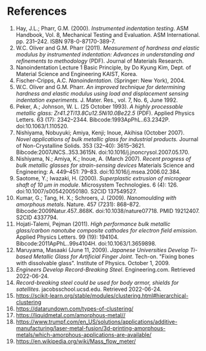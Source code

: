 # References

1. Hay, J.L.; Pharr, G.M. (2000). *Instrumented indentation testing*. ASM
   Handbook, Vol. 8, Mechanical Testing and Evaluation. ASM International. pp.
   231–242. ISBN 978-0-87170-389-7.
2. W.C. Oliver and G.M. Pharr (2011). *Measurement of hardness and elastic
   modulus by instrumented indentation: Advances in understanding and
   refinements to methodology* (PDF). Journal of Materials Research.
3. Nanoindentation Lecture 1 Basic Principle, by Do Kyung Kim, Dept. of Material
   Science and Engineering KAIST, Korea.
4. Fischer-Cripps, A.C. *Nanoindentation.* (Springer: New York), 2004.
5. W.C. Oliver and G.M. Pharr. *An improved technique for determining hardness
   and elastic modulus using load and displacement sensing indentation
   experiments.* J. Mater. Res., vol. 7, No. 6, June 1992.
6. Peker, A.; Johnson, W. L. (25 October 1993). *A highly processable metallic
   glass: Zr41.2Ti13.8Cu12.5Ni10.0Be22.5* (PDF). Applied Physics Letters. 63
   (17): 2342–2344. Bibcode:1993ApPhL..63.2342P. doi:10.1063/1.110520.
7. Nishiyama, Nobuyuki; Amiya, Kenji; Inoue, Akihisa (October 2007). *Novel
   applications of bulk metallic glass for industrial products.* Journal of
   Non-Crystalline Solids. 353 (32–40): 3615–3621. Bibcode:2007JNCS..353.3615N.
   doi:10.1016/j.jnoncrysol.2007.05.170.
8. Nishiyama, N.; Amiya, K.; Inoue, A. (March 2007). *Recent progress of bulk
   metallic glasses for strain-sensing devices* Materials Science and
   Engineering: A. 449–451: 79–83. doi:10.1016/j.msea.2006.02.384.
9. Saotome, Y.; Iwazaki, H. (2000). *Superplastic extrusion of microgear shaft
   of 10 μm in module*. Microsystem Technologies. 6 (4): 126.
   doi:10.1007/s005420050180. S2CID 137549527.
10. Kumar, G.; Tang, H. X.; Schroers, J. (2009). *Nanomoulding with amorphous
    metals*. Nature. 457 (7231): 868–872. Bibcode:2009Natur.457..868K.
    doi:10.1038/nature07718. PMID 19212407. S2CID 4337794.
11. Hojati-Talemi, Pejman (2011). *High performance bulk metallic glass/carbon
    nanotube composite cathodes for electron field emission*. Applied Physics
    Letters. 99 (19): 194104. Bibcode:2011ApPhL..99s4104H.
    doi:10.1063/1.3659898.
12. Maruyama, Masaaki (June 11, 2009). *Japanese Universities Develop Ti-based
    Metallic Glass for Artificial Finger Joint*. Tech-on. "Fixing bones with
    dissolvable glass". Institute of Physics. October 1, 2009.
13. *Engineers Develop Record-Breaking Steel*. Engineering.com. Retrieved
    2022-06-24.
14. *Record-breaking steel could be used for body armor, shields for
    satellites*. jacobsschool.ucsd.edu. Retrieved 2022-06-24.
15. <https://scikit-learn.org/stable/modules/clustering.html#hierarchical-clustering>
16. <https://datarundown.com/types-of-clustering/>
17. <https://liquidmetal.com/amorphous-metal//>
18. <https://www.trumpf.com/en_US/solutions/applications/additive-manufacturing/laser-metal-fusion/3d-printing-amorphous-metals/which-amorphous-applications-are-available/>
19. <https://en.wikipedia.org/wiki/Mass_flow_meter/>
